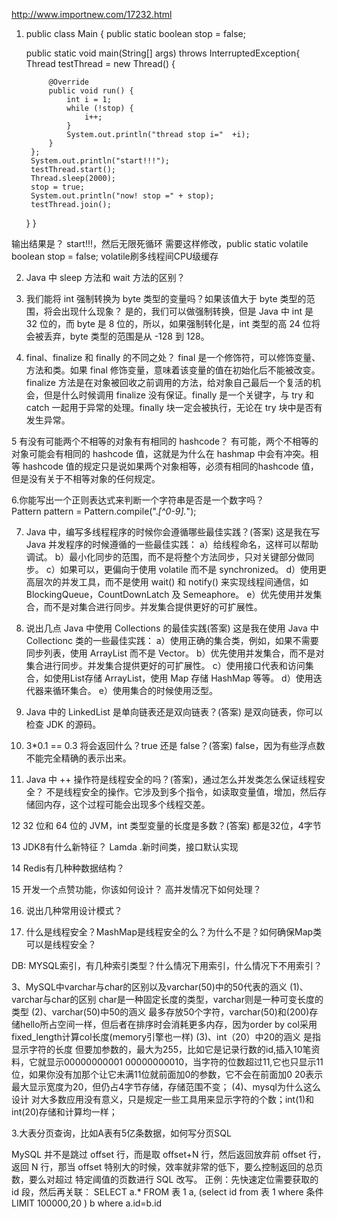 
http://www.importnew.com/17232.html

1. public class Main {
    public static boolean stop = false;

    public static void main(String[] args) throws InterruptedException{
        Thread testThread = new Thread() {

            @Override
            public void run() {
                int i = 1;
                while (!stop) {
                    i++;
                }
                System.out.println("thread stop i="  +i);
            }
        };
        System.out.println("start!!!");
        testThread.start();
        Thread.sleep(2000);
        stop = true;
        System.out.println("now! stop =" + stop);
        testThread.join();
    }
}

输出结果是？
start!!!，然后无限死循环
 需要这样修改，public static volatile boolean stop = false; volatile刷多线程间CPU级缓存

2. Java 中 sleep 方法和 wait 方法的区别？


3. 我们能将 int 强制转换为 byte 类型的变量吗？如果该值大于 byte 类型的范围，将会出现什么现象？
是的，我们可以做强制转换，但是 Java 中 int 是 32 位的，而 byte 是 8 位的，所以，如果强制转化是，int 类型的高 24 位将会被丢弃，byte 类型的范围是从 -128 到 128。

4. final、finalize 和 finally 的不同之处？
final 是一个修饰符，可以修饰变量、方法和类。如果 final 修饰变量，意味着该变量的值在初始化后不能被改变。finalize 方法是在对象被回收之前调用的方法，给对象自己最后一个复活的机会，但是什么时候调用 finalize 没有保证。finally 是一个关键字，与 try 和 catch 一起用于异常的处理。finally 块一定会被执行，无论在 try 块中是否有发生异常。

5 有没有可能两个不相等的对象有有相同的 hashcode？
有可能，两个不相等的对象可能会有相同的 hashcode 值，这就是为什么在 hashmap 中会有冲突。相等 hashcode 值的规定只是说如果两个对象相等，必须有相同的hashcode 值，但是没有关于不相等对象的任何规定。

6.你能写出一个正则表达式来判断一个字符串是否是一个数字吗？
Pattern pattern = Pattern.compile(".*[^0-9].*");

7. Java 中，编写多线程程序的时候你会遵循哪些最佳实践？(答案)
这是我在写Java 并发程序的时候遵循的一些最佳实践：
a）给线程命名，这样可以帮助调试。
b）最小化同步的范围，而不是将整个方法同步，只对关键部分做同步。
c）如果可以，更偏向于使用 volatile 而不是 synchronized。
d）使用更高层次的并发工具，而不是使用 wait() 和 notify() 来实现线程间通信，如 BlockingQueue，CountDownLatch 及 Semeaphore。
e）优先使用并发集合，而不是对集合进行同步。并发集合提供更好的可扩展性。

8. 说出几点 Java 中使用 Collections 的最佳实践(答案)
这是我在使用 Java 中 Collectionc 类的一些最佳实践：
a）使用正确的集合类，例如，如果不需要同步列表，使用 ArrayList 而不是 Vector。
b）优先使用并发集合，而不是对集合进行同步。并发集合提供更好的可扩展性。
c）使用接口代表和访问集合，如使用List存储 ArrayList，使用 Map 存储 HashMap 等等。
d）使用迭代器来循环集合。
e）使用集合的时候使用泛型。

9. Java 中的 LinkedList 是单向链表还是双向链表？(答案)
是双向链表，你可以检查 JDK 的源码。

10. 3*0.1 == 0.3 将会返回什么？true 还是 false？(答案)
false，因为有些浮点数不能完全精确的表示出来。

11. Java 中 ++ 操作符是线程安全的吗？(答案)，通过怎么并发类怎么保证线程安全？
不是线程安全的操作。它涉及到多个指令，如读取变量值，增加，然后存储回内存，这个过程可能会出现多个线程交差。

12 32 位和 64 位的 JVM，int 类型变量的长度是多数？(答案)
都是32位，4字节

13 JDK8有什么新特征？
Lamda .新时间类，接口默认实现

14 Redis有几种种数据结构？

15 开发一个点赞功能，你该如何设计？
高并发情况下如何处理？

16. 说出几种常用设计模式？

17. 什么是线程安全？MashMap是线程安全的么？为什么不是？如何确保Map类可以是线程安全？


DB:
MYSQL索引，有几种索引类型？什么情况下用索引，什么情况下不用索引？

3、MySQL中varchar与char的区别以及varchar(50)中的50代表的涵义
(1)、varchar与char的区别
char是一种固定长度的类型，varchar则是一种可变长度的类型
(2)、varchar(50)中50的涵义
最多存放50个字符，varchar(50)和(200)存储hello所占空间一样，但后者在排序时会消耗更多内存，因为order by col采用fixed_length计算col长度(memory引擎也一样)
(3)、int（20）中20的涵义
是指显示字符的长度
但要加参数的，最大为255，比如它是记录行数的id,插入10笔资料，它就显示00000000001  00000000010，当字符的位数超过11,它也只显示11位，如果你没有加那个让它未满11位就前面加0的参数，它不会在前面加0
20表示最大显示宽度为20，但仍占4字节存储，存储范围不变；
(4)、mysql为什么这么设计
对大多数应用没有意义，只是规定一些工具用来显示字符的个数；int(1)和int(20)存储和计算均一样；

3.大表分页查询，比如A表有5亿条数据，如何写分页SQL

MySQL 并不是跳过 offset 行，而是取 offset+N 行，然后返回放弃前 offset 行，返回
N 行，那当 offset 特别大的时候，效率就非常的低下，要么控制返回的总页数，要么对超过
特定阈值的页数进行 SQL 改写。
正例：先快速定位需要获取的 id 段，然后再关联：
 SELECT a.* FROM 表 1 a, (select id from 表 1 where 条件 LIMIT 100000,20 ) b where a.id=b.id
